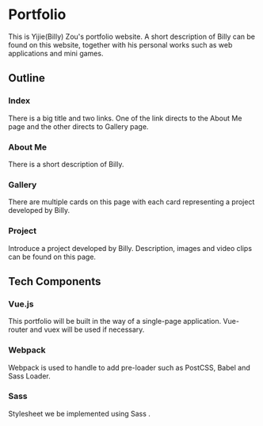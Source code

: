 # Portfolio

This is Yijie(Billy) Zou's portfolio website. A short description of Billy can be found on this website, together with his personal works such as web applications and mini games.

## Outline

### Index

There is a big title and two links. One of the link directs to the About Me page and the other directs to Gallery page.

### About Me

There is a short description of Billy.

### Gallery

There are multiple cards on this page with each card representing a project developed by Billy.

### Project

Introduce a project developed by Billy. Description, images and video clips can be found on this page.

## Tech Components

### Vue.js

This portfolio will be built in the way of a single-page application. Vue-router and vuex will be used if necessary.

### Webpack

Webpack is used to handle to add pre-loader such as PostCSS, Babel and Sass Loader.

### Sass

Stylesheet we be implemented using Sass .